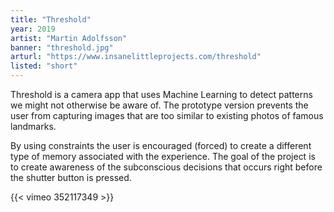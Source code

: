 ```yaml
---
title: "Threshold"
year: 2019
artist: "Martin Adolfsson"
banner: "threshold.jpg"
arturl: "https://www.insanelittleprojects.com/threshold"
listed: "short"
---
```


Threshold is a camera app that uses Machine Learning to detect patterns we might not otherwise be aware of. The prototype version prevents the user from capturing images that are too similar to existing photos of famous landmarks.

By using constraints the user is encouraged (forced) to create a different type of memory associated with the experience. The goal of the project is to create awareness of the subconscious decisions that occurs right before the shutter button is pressed.

{{< vimeo 352117349 >}}
